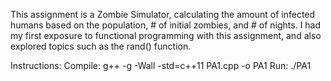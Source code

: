 This assignment is a Zombie Simulator, calculating the amount of infected humans based on the population, # of initial zombies, and # of nights.
I had my first exposure to functional programming with this assignment, and also explored topics such as the rand() function.

Instructions:
Compile: g++ -g -Wall -std=c++11 PA1.cpp -o PA1
Run: ./PA1
